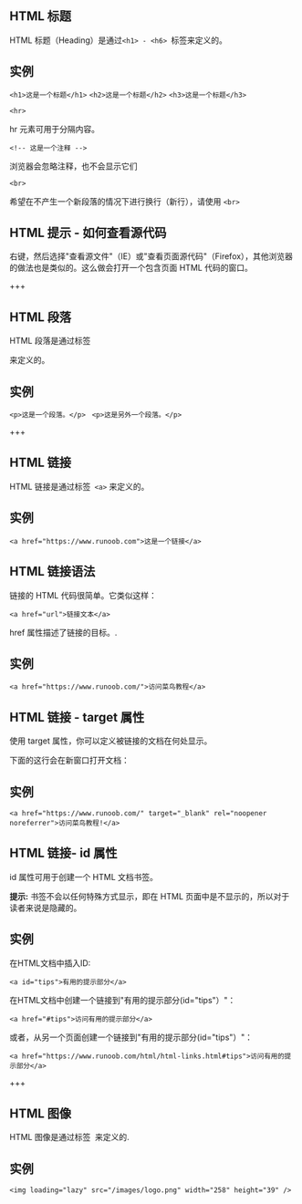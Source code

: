 ## HTML 标题

HTML 标题（Heading）是通过`<h1> - <h6> `标签来定义的。

## 实例

`<h1>这是一个标题</h1>` 
`<h2>这是一个标题</h2>`
`<h3>这是一个标题</h3>`

`<hr>`

hr 元素可用于分隔内容。

`<!-- 这是一个注释 -->`

浏览器会忽略注释，也不会显示它们

`<br>`

希望在不产生一个新段落的情况下进行换行（新行），请使用 `<br>`

## HTML 提示 - 如何查看源代码

右键，然后选择"查看源文件"（IE）或"查看页面源代码"（Firefox），其他浏览器的做法也是类似的。这么做会打开一个包含页面 HTML 代码的窗口。

+++

## HTML 段落

HTML 段落是通过标签 <p> 来定义的。

## 实例

`<p>这是一个段落。</p>`
` <p>这是另外一个段落。</p>`

+++

## HTML 链接

HTML 链接是通过标签` <a>` 来定义的。

## 实例

`<a href="https://www.runoob.com">这是一个链接</a>`

## HTML 链接语法

链接的 HTML 代码很简单。它类似这样：

`<a href="url">链接文本</a>`

href 属性描述了链接的目标。.

## 实例

`<a href="https://www.runoob.com/">访问菜鸟教程</a>`

## HTML 链接 - target 属性

使用 target 属性，你可以定义被链接的文档在何处显示。

下面的这行会在新窗口打开文档：

## 实例

`<a href="https://www.runoob.com/" target="_blank" rel="noopener noreferrer">访问菜鸟教程!</a>`

## HTML 链接- id 属性

id 属性可用于创建一个 HTML 文档书签。

**提示:** 书签不会以任何特殊方式显示，即在 HTML 页面中是不显示的，所以对于读者来说是隐藏的。

## 实例

在HTML文档中插入ID:

`<a id="tips">有用的提示部分</a>`

在HTML文档中创建一个链接到"有用的提示部分(id="tips"）"：

`<a href="#tips">访问有用的提示部分</a>`

或者，从另一个页面创建一个链接到"有用的提示部分(id="tips"）"：

`<a href="https://www.runoob.com/html/html-links.html#tips">访问有用的提示部分</a>`

+++

## HTML 图像

HTML 图像是通过标签 <img> 来定义的.

## 实例

`<img loading="lazy" src="/images/logo.png" width="258" height="39" />`
